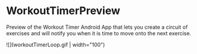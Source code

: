 # WorkoutTimerPreview
Preview of the Workout Timer
Android App that lets you create a circuit of exercises and will notify you when it is time to move onto the next exercise.


![](workoutTimerLoop.gif | width="100")
